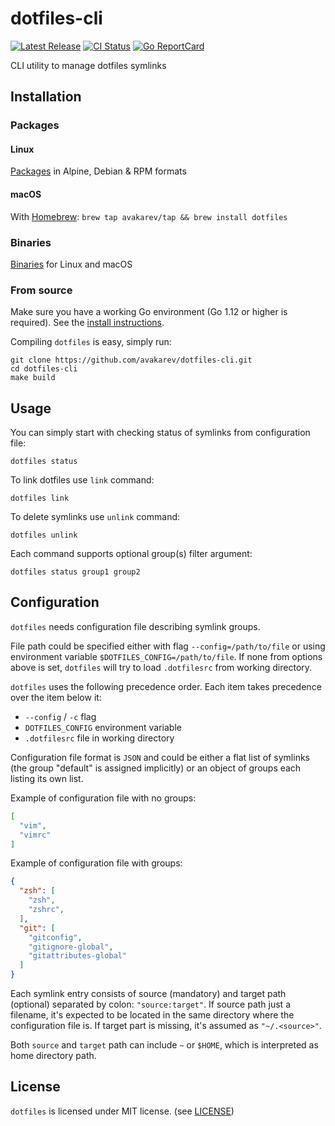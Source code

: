# dotfiles-cli

[![Latest Release](https://img.shields.io/github/release/avakarev/dotfiles-cli.svg)](https://github.com/avakarev/dotfiles-cli/releases)
[![CI Status](https://github.com/avakarev/dotfiles-cli/actions/workflows/go.yml/badge.svg)](https://github.com/avakarev/dotfiles-cli/actions)
[![Go ReportCard](http://goreportcard.com/badge/avakarev/dotfiles-cli)](http://goreportcard.com/report/avakarev/dotfiles-cli)

CLI utility to manage dotfiles symlinks

## Installation

### Packages

#### Linux

[Packages](https://github.com/avakarev/dotfiles/releases) in Alpine, Debian & RPM formats

#### macOS

With [Homebrew](https://brew.sh/): `brew tap avakarev/tap && brew install dotfiles`

### Binaries

[Binaries](https://github.com/avakarev/dotfiles/releases) for Linux and macOS

### From source

Make sure you have a working Go environment (Go 1.12 or higher is required).
See the [install instructions](http://golang.org/doc/install.html).

Compiling `dotfiles` is easy, simply run:

    git clone https://github.com/avakarev/dotfiles-cli.git
    cd dotfiles-cli
    make build

## Usage

You can simply start with checking status of symlinks from configuration file:

    dotfiles status

To link dotfiles use `link` command:

    dotfiles link

To delete symlinks use `unlink` command:

    dotfiles unlink

Each command supports optional group(s) filter argument:

    dotfiles status group1 group2

## Configuration

`dotfiles` needs configuration file describing symlink groups.

File path could be specified either with flag `--config=/path/to/file` or using environment variable `$DOTFILES_CONFIG=/path/to/file`.
If none from options above is set, `dotfiles` will try to load `.dotfilesrc` from working directory.

`dotfiles` uses the following precedence order. Each item takes precedence over the item below it:

* `--config` / `-c` flag
* `DOTFILES_CONFIG` environment variable
* `.dotfilesrc` file in working directory

Configuration file format is `JSON` and could be either a flat list of symlinks (the group "default" is assigned implicitly)
or an object of groups each listing its own list.

Example of configuration file with no groups:

```json
[
  "vim",
  "vimrc"
]
```

Example of configuration file with groups:

```json
{
  "zsh": [
    "zsh",
    "zshrc",
  ],
  "git": [
    "gitconfig",
    "gitignore-global",
    "gitattributes-global"
  ]
}
```

Each symlink entry consists of source (mandatory) and target path (optional) separated by colon: `"source:target"`.
If source path just a filename, it's expected to be located in the same directory where the configuration file is.
If target part is missing, it's assumed as `"~/.<source>"`.

Both `source` and `target` path can include `~` or `$HOME`, which is interpreted as home directory path.

## License

`dotfiles` is licensed under MIT license. (see [LICENSE](./LICENSE))

